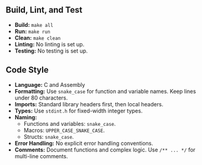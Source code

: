 
## Build, Lint, and Test

- **Build:** `make all`
- **Run:** `make run`
- **Clean:** `make clean`
- **Linting:** No linting is set up.
- **Testing:** No testing is set up.

## Code Style

- **Language:** C and Assembly
- **Formatting:** Use `snake_case` for function and variable names. Keep lines under 80 characters.
- **Imports:** Standard library headers first, then local headers.
- **Types:** Use `stdint.h` for fixed-width integer types.
- **Naming:**
    - Functions and variables: `snake_case`.
    - Macros: `UPPER_CASE_SNAKE_CASE`.
    - Structs: `snake_case`.
- **Error Handling:** No explicit error handling conventions.
- **Comments:** Document functions and complex logic. Use `/** ... */` for multi-line comments.
